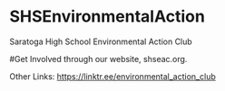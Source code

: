 # SHSEnvironmentalAction
Saratoga High School Environmental Action Club

#Get Involved through our website, shseac.org.

Other Links:
https://linktr.ee/environmental_action_club
